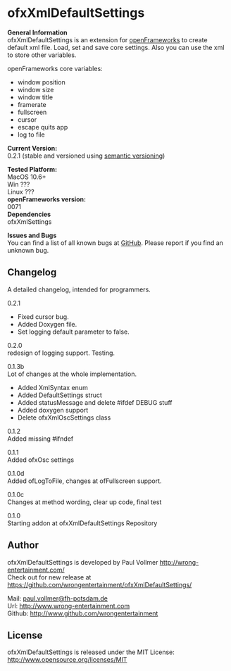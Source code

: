 # ofxXmlDefaultSettings


**General Information**  
ofxXmlDefaultSettings is an extension for [openFrameworks](http://www.openframeworks.cc/) to create default xml file. Load, set and save core settings. Also you can use the xml to store other variables.  
  
openFrameworks core variables:  
- window position  
- window size  
- window title  
- framerate  
- fullscreen  
- cursor  
- escape quits app  
- log to file  
  
**Current Version:**  
0.2.1 (stable and versioned using [semantic versioning](http://semver.org/))   
  
**Tested Platform:**  
MacOS 10.6+   
Win ???  
Linux ???  
**openFrameworks version:**  
0071  
**Dependencies**  
ofxXmlSettings  

**Issues and Bugs**  
You can find a list of all known bugs at [GitHub](https://github.com/wrongentertainment/ofxXmlDefaulSettings/issues). Please report if you find an unknown bug.  


## Changelog  
A detailed changelog, intended for programmers.  
  
0.2.1  
- Fixed cursor bug.  
- Added Doxygen file.  
- Set logging default parameter to false.  
  
0.2.0  
redesign of logging support. Testing.  

0.1.3b  
Lot of changes at the whole implementation.  
- Added XmlSyntax enum  
- Added DefaultSettings struct  
- Added statusMessage and delete #ifdef DEBUG stuff  
- Added doxygen support  
- Delete ofxXmlOscSettings class  
  
0.1.2  
Added missing #ifndef  
  
0.1.1  
Added ofxOsc settings  
  
0.1.0d  
Added ofLogToFile, changes at ofFullscreen support.  
  
0.1.0c  
Changes at method wording, clear up code, final test  
  
0.1.0  
Starting addon at ofxXmlDefaultSettings Repository  
  
  
## Author  
ofxXmlDefaultSettings is developed by Paul Vollmer http://wrong-entertainment.com/  
Check out for new release at https://github.com/wrongentertainment/ofxXmlDefaultSettings/  
  
Mail: paul.vollmer@fh-potsdam.de  
Url: http://www.wrong-entertainment.com  
Github: http://www.github.com/wrongentertainment  


## License 
ofxXmlDefaultSettings is released under the MIT License: http://www.opensource.org/licenses/MIT